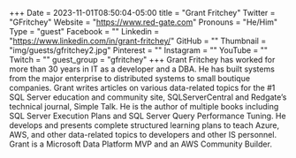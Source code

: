 +++
Date = 2023-11-01T08:50:04-05:00
title = "Grant Fritchey"
Twitter = "GFritchey"
Website = "https://www.red-gate.com"
Pronouns = "He/Him"
Type = "guest"
Facebook = ""
Linkedin = "https://www.linkedin.com/in/grant-fritchey/"
GitHub = ""
Thumbnail = "img/guests/gfritchey2.jpg"
Pinterest = ""
Instagram = ""
YouTube = ""
Twitch = ""
guest_group = "gfritchey"
+++
Grant Fritchey has worked for more than 30 years in IT as a developer and a DBA. He has built systems from the major enterprise to distributed systems to small boutique companies. Grant writes articles on various data-related topics for the #1 SQL Server education and community site, SQLServerCentral and Redgate’s technical journal, Simple Talk. He is the author of multiple books including SQL Server Execution Plans and SQL Server Query Performance Tuning. He develops and presents complete structured learning plans to teach Azure, AWS, and other data-related topics to developers and other IS personnel. Grant is a Microsoft Data Platform MVP and an AWS Community Builder.

